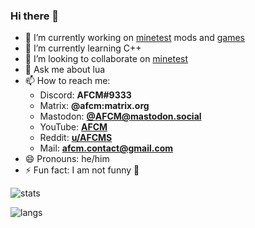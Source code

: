 ### Hi there 👋

- 🔭 I’m currently working on [minetest](https://github.com/minetest/minetest) mods and [games](https://git.minetest.land/MineClone2/MineClone2)
- 🌱 I’m currently learning C++
- 👯 I’m looking to collaborate on [minetest](https://github.com/minetest/minetest)
- 💬 Ask me about lua
- 📫 How to reach me:
  - Discord: **AFCM#9333**
  - Matrix: **@afcm:matrix.org**
  - Mastodon: **[@AFCM@mastodon.social](https://mastodon.social/web/accounts/106993231703412486)**
  - YouTube: **[AFCM](https://www.youtube.com/channel/UCK0mMW2SlIb7X5pKi00ZcYw)**
  - Reddit: **[u/AFCMS](https://www.reddit.com/user/AFCMS)**
  - Mail: **afcm.contact@gmail.com**
- 😄 Pronouns: he/him
- ⚡ Fun fact: I am not funny 🤣

![stats](https://github-readme-stats.vercel.app/api?username=AFCMS&show_icons=true&include_all_commits=true&cache_seconds=3200)

![langs](https://github-readme-stats.vercel.app/api/top-langs/?username=AFCMS&layout=compact&hide_title=false)

[comment]: <> (- 🤔 I’m looking for help with ...)
